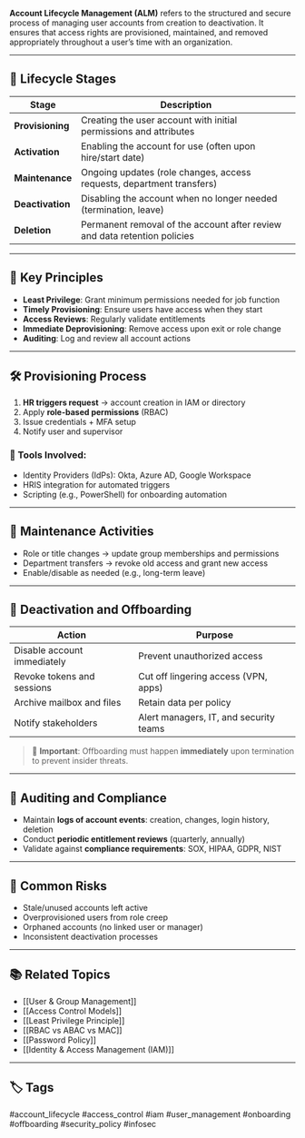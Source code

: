 **Account Lifecycle Management (ALM)** refers to the structured and secure process of managing user accounts from creation to deactivation. It ensures that access rights are provisioned, maintained, and removed appropriately throughout a user’s time with an organization.

---

## 🧬 Lifecycle Stages

| Stage            | Description                                                                 |
|------------------|-----------------------------------------------------------------------------|
| **Provisioning** | Creating the user account with initial permissions and attributes           |
| **Activation**   | Enabling the account for use (often upon hire/start date)                   |
| **Maintenance**  | Ongoing updates (role changes, access requests, department transfers)       |
| **Deactivation** | Disabling the account when no longer needed (termination, leave)            |
| **Deletion**     | Permanent removal of the account after review and data retention policies   |

---

## 📌 Key Principles

- **Least Privilege**: Grant minimum permissions needed for job function
- **Timely Provisioning**: Ensure users have access when they start
- **Access Reviews**: Regularly validate entitlements
- **Immediate Deprovisioning**: Remove access upon exit or role change
- **Auditing**: Log and review all account actions

---

## 🛠 Provisioning Process

1. **HR triggers request** → account creation in IAM or directory
2. Apply **role-based permissions** (RBAC)
3. Issue credentials + MFA setup
4. Notify user and supervisor

### 👷 Tools Involved:
- Identity Providers (IdPs): Okta, Azure AD, Google Workspace
- HRIS integration for automated triggers
- Scripting (e.g., PowerShell) for onboarding automation

---

## 🔄 Maintenance Activities

- Role or title changes → update group memberships and permissions
- Department transfers → revoke old access and grant new access
- Enable/disable as needed (e.g., long-term leave)

---

## 🧯 Deactivation and Offboarding

| Action                        | Purpose                                 |
|-------------------------------|-----------------------------------------|
| Disable account immediately   | Prevent unauthorized access             |
| Revoke tokens and sessions    | Cut off lingering access (VPN, apps)    |
| Archive mailbox and files     | Retain data per policy                  |
| Notify stakeholders           | Alert managers, IT, and security teams  |

> 🔐 **Important**: Offboarding must happen **immediately** upon termination to prevent insider threats.

---

## 🧾 Auditing and Compliance

- Maintain **logs of account events**: creation, changes, login history, deletion
- Conduct **periodic entitlement reviews** (quarterly, annually)
- Validate against **compliance requirements**: SOX, HIPAA, GDPR, NIST

---

## 🚨 Common Risks

- Stale/unused accounts left active
- Overprovisioned users from role creep
- Orphaned accounts (no linked user or manager)
- Inconsistent deactivation processes

---

## 📚 Related Topics

- [[User & Group Management]]
- [[Access Control Models]]
- [[Least Privilege Principle]]
- [[RBAC vs ABAC vs MAC]]
- [[Password Policy]]
- [[Identity & Access Management (IAM)]]

---

## 🏷 Tags

#account_lifecycle #access_control #iam #user_management #onboarding #offboarding #security_policy #infosec
